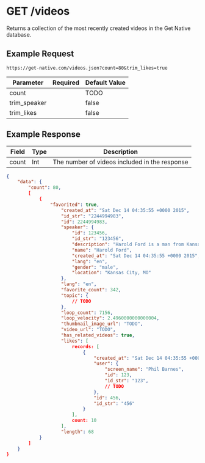 # GET /videos

Returns a collection of the most recently created videos in the Get Native database.

## Example Request

```
https://get-native.com/videos.json?count=80&trim_likes=true
```

| Parameter    | Required | Default Value |
|--------------|----------|---------------|
| count        |          | TODO          |
| trim_speaker |          | false         |
| trim_likes   |          | false         |

## Example Response

| Field | Type | Description                                   |
|-------|------|-----------------------------------------------|
| count | Int  | The number of videos included in the response |

```json
{
	"data": {
		"count": 80,
		[
			{
				"favorited": true,
					"created_at": "Sat Dec 14 04:35:55 +0000 2015",
					"id_str": "2244994983",
					"id": 2244994983,
					"speaker": {
						"id": 123456,
						"id_str": "123456",
						"description": "Harold Ford is a man from Kansas City, MO. He loves the Chiefs and listens to samba.",
						"name": "Harold Ford",
						"created_at": "Sat Dec 14 04:35:55 +0000 2015",
						"lang": "en",
						"gender": "male",
						"location": "Kansas City, MO"
					},
					"lang": "en",
					"favorite_count": 342,
					"topic": {
						// TODO
					},
					"loop_count": 7156,
					"loop_velocity": 2.4960000000000004,
					"thumbnail_image_url": "TODO",
					"video_url": "TODO",
					"has_related_videos": true,
					"likes": [
						records: [
							{
								"created_at": "Sat Dec 14 04:35:55 +0000 2015",
								"user": {
									"screen_name": "Phil Barnes",
									"id": 123,
									"id_str": "123",
									// TODO
								},
								"id": 456,
								"id_str": "456"
							}
						],
						count: 10
					],
					"length": 68
			}
		]
	}
}
```